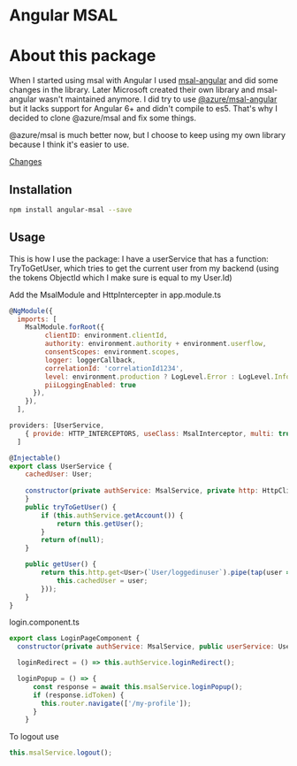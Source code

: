 
Angular MSAL
=================================================================

# About this package
When I started using msal with Angular I used <a href="https://github.com/benbaran/msal-angular">msal-angular</a> and did some changes in the library. Later Microsoft created their own library and msal-angular wasn't maintained anymore. I did try to use <a href="https://github.com/AzureAD/microsoft-authentication-library-for-js/">@azure/msal-angular</a> but it lacks support for Angular 6+ and didn't compile to es5. That's why I decided to clone @azure/msal and fix some things. 

@azure/msal is much better now, but I choose to keep using my own library because I think it's easier to use.

<a href="https://github.com/Marcelh1983/angular-msal/blob/master/changelog.md">Changes</a>
## Installation

```sh
npm install angular-msal --save
```

## Usage

This is how I use the package:
I have a userService that has a function: TryToGetUser, which tries to get the current user from
my backend (using the tokens ObjectId which I make sure is equal to my User.Id)

Add the MsalModule and HttpIntercepter in app.module.ts

```js 
@NgModule({
  imports: [
    MsalModule.forRoot({
         clientID: environment.clientId,
         authority: environment.authority + environment.userflow,
         consentScopes: environment.scopes,
         logger: loggerCallback,
         correlationId: 'correlationId1234',
         level: environment.production ? LogLevel.Error : LogLevel.Info,
         piiLoggingEnabled: true
      }),
    }),
  ],
```    

```js 
providers: [UserService,
    { provide: HTTP_INTERCEPTORS, useClass: MsalInterceptor, multi: true }
  ]
```

```js
@Injectable()
export class UserService {
    cachedUser: User;
    
    constructor(private authService: MsalService, private http: HttpClient) {
    }
    public tryToGetUser() {
        if (this.authService.getAccount()) {
            return this.getUser();
        }
        return of(null);
    }

    public getUser() {
        return this.http.get<User>(`User/loggedinuser`).pipe(tap(user => {
            this.cachedUser = user;
        }));
    }
}

```

login.component.ts

```js
export class LoginPageComponent {
  constructor(private authService: MsalService, public userService: UserService, private router: Router) {

  loginRedirect = () => this.authService.loginRedirect();

  loginPopup = () => {
      const response = await this.msalService.loginPopup();
      if (response.idToken) {
        this.router.navigate(['/my-profile']);
      }
    }
```

To logout use 

```js
this.msalService.logout();
```


